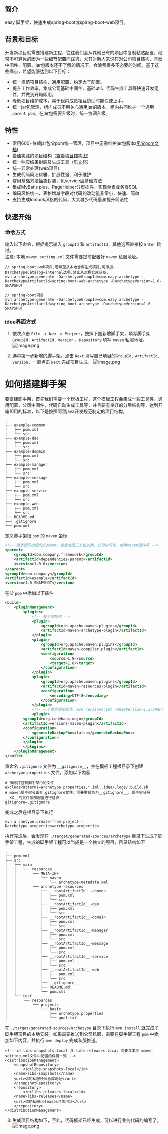 ## 简介
easy 脚手架，快速生成spring-boot或spirng-boot-web项目。

## 背景和目标
开发新项目就需要搭建新工程，往往我们会从其他已有的项目中复制粘贴配置，经常不可避免的因为一些细节配置而踩坑，尤其对新人来说在对公司项目结构、基础中间件、配置、jar包版本还不了解的情况下，会浪费很多不必要的时间。基于这些痛点，希望能够达到以下目标：
* 统一规范项目结构、通用配置，约定大于配置。
* 提升工作效率，集成公司基础中间件、基础util、代码生成工具等快速开发组件，并做到开箱即用。
* 降低项目维护成本，易于组内成员相互协助时能快速上手。
* 统一jar包管理，组内成员不用关心通用jar的版本，组内共同维护一个通用 `parent pom`，在jar包需要升级时，统一协调升级。

## 特性
* 常用600+依赖jar包父pom统一管理，项目中无需维护jar包版本([见父pom文档](https://github.com/xiongzhao1217/easy-framework-parent))
* 最佳实践的项目结构（[查看项目结构图]()）
* 统一响应结果封装及生成工具（[见文档]()）
* 统一异常处理(web项目)
* 生成代码简洁优雅、扩展性强、利于维护
* 常用基础方法抽象封装，见service层基础方法
* 集成MyBatis plus、PageHelper分页插件，实现单表业务零SQL
* 编码风格统一、表格增减字段对代码的改动量非常小，快速、简单
* 支持生成lombok风格的代码，大大减少代码量和提升简洁性

## 快速开始
### 命令方式
输入以下命令，根据提示输入 `groupId` 和 `artifactId`，其他选项直接按 `Enter` 跳过。<br>
注意: 本地 `maven setting.xml` 文件需要提前配置好 `maven` 私服地址。
```
// spring-boot-web项目,若希望从本地仓库生成项目,可添加-DarchetypeCatalog=internal选项,禁止从远程仓库获取.
mvn archetype:generate -DarchetypeGroupId=com.easy.archetype -DarchetypeArtifactId=spring-boot-web-archetype -DarchetypeVersion=1.0-SNAPSHOT

// spring-boot项目
mvn archetype:generate -DarchetypeGroupId=com.easy.archetype -DarchetypeArtifactId=spring-boot-archetype -DarchetypeVersion=1.0-SNAPSHOT
```

### idea界面方式
1. 依次点击 `File -> New -> Project`，按照下图新增脚手架，填写脚手架 `GroupId、ArtifactId、Version`  ，`Repository` 填写 `maven` 私服地址。
![image.png](https://upload-images.jianshu.io/upload_images/17337828-388b16a32cc010de.png?imageMogr2/auto-orient/strip%7CimageView2/2/w/1240)

2. 选中第一步新增的脚手架，点击 `Next` 填写自己项目的`GroupId、ArtifactId、Version`，一直点击 `Next` 完成项目生成。
![image.png](https://upload-images.jianshu.io/upload_images/17337828-a5f15ef174438973.png?imageMogr2/auto-orient/strip%7CimageView2/2/w/1240)


# 如何搭建脚手架
要搭建脚手架，首先我们需要一个模板工程，这个模板工程会集成一些工具类，通用配置，公司中间件，代码自动生成工具等，并且要有良好的分层结构等，达到开箱即用的标准，以下是按照阿里java开发规范制定的项目结构。
```
.
├── example-common
│   ├── pom.xml
│   └── src
├── example-dao
│   ├── pom.xml
│   └── src
├── example-domain
│   ├── pom.xml
│   └── src
├── example-manager
│   ├── pom.xml
│   └── src
├── example-message
│   ├── pom.xml
│   └── src
├── example-service
│   ├── pom.xml
│   └── src
├── example-web
│   ├── pom.xml
│   └── src
├── README.md
├── .gitignore
└── pom.xml
```
定义脚手架根 `pom` 的 `maven` 坐标
```xml
<!-- 继承团队小组的公共pom，包含常见三方包依赖、公司中间件、常用maven插件等 -->
<parent>
    <groupId>com.company.framework</groupId>
    <artifactId>dependencies-parent</artifactId>
    <version>1.0.0</version>
</parent>
<groupId>com.company</groupId>
<artifactId>example</artifactId>
<version>1.0-SNAPSHOT</version>
```
在父 `pom` 中添加以下插件
```xml
<build>
    <pluginManagement>
        <plugins>
            <!-- 脚手架插件 -->
            <plugin>
                <groupId>org.apache.maven.plugins</groupId>
                <artifactId>maven-archetype-plugin</artifactId>
            </plugin>
            <plugin>
                <groupId>org.apache.maven.plugins</groupId>
                <artifactId>maven-compiler-plugin</artifactId>
                <configuration>
                    <source>1.8</source>
                    <target>1.8</target>
                </configuration>
            </plugin>
            <plugin>
                <groupId>org.apache.maven.plugins</groupId>
                <artifactId>maven-resources-plugin</artifactId>
                <configuration>
                    <encoding>UTF-8</encoding>
                </configuration>
            </plugin>
            <!-- 一个命令更新版本，mvn versions:set -DnewVersion=1.2-SNAPSHOT -->
            <plugin>
		<groupId>org.codehaus.mojo</groupId>
		<artifactId>versions-maven-plugin</artifactId>
		<configuration>
		    <generateBackupPoms>false</generateBackupPoms>
		</configuration>
	    </plugin>
        </plugins>
    </pluginManagement>
</build>
```

重命名 `.gitignore` 文件为 `__gitignore__`，并在模板工程根目录下创建 `archetype.properties` 文件，添加以下内容
```
# 排除打包到脚手架中的文件
excludePatterns=archetype.properties,*.iml,.idea/,logs/,build.sh
# maven脚手架会丢弃.gitignore文件，需要重命名为__gitignore__，脚手架会把__XX__的文件按照配置进行替换
gitignore=.gitignore
```
完成之后在根目录下执行
```
mvn archetype:create-from-project -Darchetype.properties=archetype.properties
```
执行完成后，会发现在 `./target/generated-sources/archetype` 目录下生成了脚手架工程，生成的脚手架工程可以当成是一个独立的项目，目录结构如下
```
.
├── pom.xml
├── src
│   ├── main
│   │   └── resources
│   │       ├── META-INF
│   │       │   └── maven
│   │       │       └── archetype-metadata.xml
│   │       └── archetype-resources
│   │           ├── __rootArtifactId__-common
│   │           │   ├── pom.xml
│   │           │   └── src
│   │           ├── __rootArtifactId__-dao
│   │           │   ├── pom.xml
│   │           │   └── src
│   │           ├── __rootArtifactId__-domain
│   │           │   ├── pom.xml
│   │           │   └── src
│   │           ├── __rootArtifactId__-manager
│   │           │   ├── pom.xml
│   │           │   └── src
│   │           ├── __rootArtifactId__-message
│   │           │   ├── pom.xml
│   │           │   └── src
│   │           ├── __rootArtifactId__-service
│   │           │   ├── pom.xml
│   │           │   └── src
│   │           ├── __rootArtifactId__-web
│   │           │   ├── pom.xml
│   │           │   └── src
│   │           ├── __gitignore__
│   │           ├── README.md
│   │           └── pom.xml
│   └── test
│       └── resources
│           └── projects
│               └── basic
│                   ├── archetype.properties
│                   └── goal.txt
```
在 `./target/generated-sources/archetype` 目录下执行 `mvn install` 就完成了脚手架项目的本地安装，如果需要推送到公司私服，需要在脚手架工程 `pom` 中添加如下内容，并执行 `mvn deploy` 完成私服推送。
```
<!-- id libs-snapshots-local 与 libs-releases-local 需要与本地 maven setting.xml文件中配置的保持一致 -->
<distributionManagement>
    <snapshotRepository>
        <id>libs-snapshots-local</id>
	<name>libs-snapshots</name>
	<url>你的私服快照仓库地址</url>
    </snapshotRepository>
    <repository>
        <id>libs-releases-local</id>
	<name>libs-releases</name>
	<url>你的私服releases仓库地址</url>
    </repository>
</distributionManagement>
```

3. 生成项目结构如下，至此，代码框架已经生成，可以进行业务代码的编写了。
![image.png](https://upload-images.jianshu.io/upload_images/17337828-65920342b76b6057.png?imageMogr2/auto-orient/strip%7CimageView2/2/w/1240)
